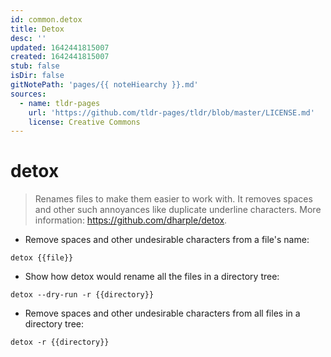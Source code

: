 ```yaml
---
id: common.detox
title: Detox
desc: ''
updated: 1642441815007
created: 1642441815007
stub: false
isDir: false
gitNotePath: 'pages/{{ noteHiearchy }}.md'
sources:
  - name: tldr-pages
    url: 'https://github.com/tldr-pages/tldr/blob/master/LICENSE.md'
    license: Creative Commons
---
```

# detox

> Renames files to make them easier to work with.
> It removes spaces and other such annoyances like duplicate underline characters.
> More information: <https://github.com/dharple/detox>.

- Remove spaces and other undesirable characters from a file's name:

`detox {{file}}`

- Show how detox would rename all the files in a directory tree:

`detox --dry-run -r {{directory}}`

- Remove spaces and other undesirable characters from all files in a directory tree:

`detox -r {{directory}}`

